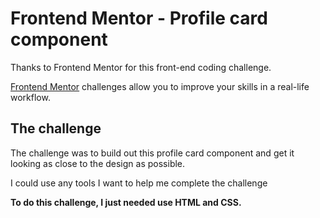 # Frontend Mentor - Profile card component

Thanks to Frontend Mentor for this front-end coding challenge.

[Frontend Mentor](https://www.frontendmentor.io) challenges allow you to improve your skills in a real-life workflow.

## The challenge

The challenge was to build out this profile card component and get it looking as close to the design as possible.

I could use any tools I want to help me complete the challenge

**To do this challenge, I just needed use HTML and CSS.**